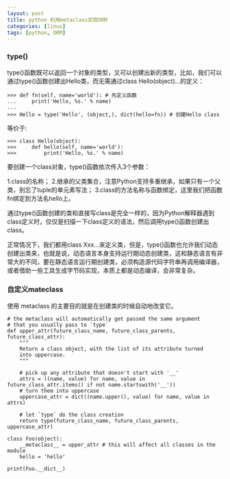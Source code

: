 ```yaml
---
layout: post 
title: python 利用metaclass实现ORM 
categories: [linux]
tags: [python, ORM]
---
```


### type()

type()函数既可以返回一个对象的类型，又可以创建出新的类型，比如，我们可以通过type()函数创建出Hello类，而无需通过class Hello(object)...的定义：

    >>> def fn(self, name='world'): # 先定义函数
    ...     print('Hello, %s.' % name)
    ...
    >>> Hello = type('Hello', (object,), dict(hello=fn)) # 创建Hello class

等价于:

    >>> class Hello(object):
    >>>     def hello(self, name='world'):
    >>>         print('Hello, %s.' % name)


要创建一个class对象，type()函数依次传入3个参数：

1.class的名称；
2.继承的父类集合，注意Python支持多重继承，如果只有一个父类，别忘了tuple的单元素写法；
3.class的方法名称与函数绑定，这里我们把函数fn绑定到方法名hello上。

通过type()函数创建的类和直接写class是完全一样的，因为Python解释器遇到class定义时，仅仅是扫描一下class定义的语法，然后调用type()函数创建出class。

正常情况下，我们都用class Xxx...来定义类，但是，type()函数也允许我们动态创建出类来，也就是说，动态语言本身支持运行期动态创建类，这和静态语言有非常大的不同，要在静态语言运行期创建类，必须构造源代码字符串再调用编译器，或者借助一些工具生成字节码实现，本质上都是动态编译，会非常复杂。

### 自定义mateclass

使用 metaclass 的主要目的就是在创建类的时候自动地改变它。

    # the metaclass will automatically get passed the same argument
    # that you usually pass to `type`
    def upper_attr(future_class_name, future_class_parents, future_class_attr):
        """
        Return a class object, with the list of its attribute turned 
        into uppercase.
        """
    
        # pick up any attribute that doesn't start with '__'
        attrs = ((name, value) for name, value in future_class_attr.items() if not name.startswith('__'))
        # turn them into uppercase
        uppercase_attr = dict((name.upper(), value) for name, value in attrs)
    
        # let `type` do the class creation
        return type(future_class_name, future_class_parents, uppercase_attr)
    
    class Foo(object):
        __metaclass__ = upper_attr # this will affect all classes in the module
        hello = 'hello'
    
    print(Foo.__dict__)
